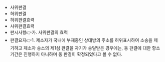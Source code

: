- 사위판결
- 허위판결
- 허위판결효력
- 사위판결효력
- 판시사항👉가. 사위판결의 효력
- 판결요지👉1. 제소자가 국내에 부재중인 상대방의 주소를 허위표시하여 소송을 제기하고 제소자 승소의 제1심 판결을 자기가 송달받은 경우에는, 동 판결에 대한 항소기간은 진행하지 아니하며 동 판결이 확정되었다고 볼 수 없다.